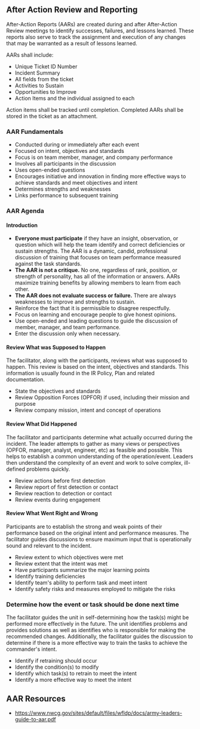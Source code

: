 ﻿## After Action Review and Reporting
After-Action Reports (AARs) are created during and after After-Action Review meetings to identify successes, failures, and lessons learned. These reports also serve to track the assignment and execution of any changes that may be warranted as a result of lessons learned.

AARs shall include:
- Unique Ticket ID Number
- Incident Summary
- All fields from the ticket
- Activities to Sustain
- Opportunities to Improve
- Action Items and the individual assigned to each

Action items shall be tracked until completion. Completed AARs shall be stored in the ticket as an attachment.


### AAR Fundamentals
- Conducted during or immediately after each event
- Focused on intent, objectives and standards
- Focus is on team member, manager, and company performance
- Involves all participants in the discussion
- Uses open-ended questions
- Encourages initiative and innovation in finding more effective ways to achieve standards and meet objectives and intent
- Determines strengths and weaknesses
- Links performance to subsequent training


### AAR Agenda


#### Introduction
- **Everyone must participate** if they have an insight, observation, or question which will help the team identify and correct deficiencies or sustain strengths. The AAR is a dynamic, candid, professional discussion of training that focuses on team performance measured against the task standards.
- **The AAR  is not a critique.** No one, regardless of rank, position, or strength of personality, has all of the information or answers. AARs maximize training benefits by allowing members to learn from each other.
- **The AAR does not evaluate success or failure.** There are always weaknesses to improve and strengths to sustain.
- Reinforce the fact that it is permissible to disagree respectfully.
- Focus on learning and encourage people to give honest opinions.
- Use open-ended and leading questions to guide the discussion of member, manager, and team performance.
- Enter the discussion only when necessary.


#### Review What was Supposed to Happen
The facilitator, along with the participants, reviews what was supposed to happen. This review is based on the intent, objectives and standards. This information is usually found in the IR Policy, Plan and related documentation.

- State the objectives and standards
- Review Opposition Forces (OPFOR) if used, including their mission and purpose
- Review company mission, intent and concept of operations


#### Review What Did Happened
The facilitator and participants determine what actually occurred during the incident. The leader attempts to gather as many views or perspectives (OPFOR, manager, analyst, engineer, etc) as feasible and possible. This helps to establish a common understanding of the operation/event. Leaders then understand the complexity of an event and work to solve complex, ill-defined problems quickly.

- Review actions before first detection
- Review report of first detection or contact
- Review reaction to  detection or contact
- Review events during engagement


#### Review What Went Right and Wrong
Participants are to establish the strong and weak points of their performance based on the original intent and performance measures. The facilitator guides discussions to ensure maximum input that is operationally sound and relevant to the incident.

- Review extent to which objectives were met
- Review extent that the intent was met
- Have participants summarize the major learning points
- Identify training deficiencies
- Identify team's ability to perform task and meet intent
- Identify safety risks and measures employed to mitigate the risks


### Determine how the event or task should be done next time
The facilitator guides the unit in self-determining how the task(s) might be performed more effectively in the future. The unit identifies problems and provides solutions as well as identifies who is responsible for making the recommended changes. Additionally, the facilitator guides the discussion to determine if there is a more effective way to train the tasks to achieve the commander's intent.

- Identify if retraining should occur
- Identify the condition(s) to modify
- Identify which task(s) to retrain to meet the intent
- Identify a more effective way to meet the intent


## AAR Resources
- https://www.nwcg.gov/sites/default/files/wfldp/docs/army-leaders-guide-to-aar.pdf